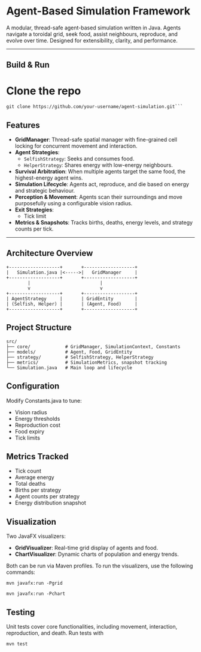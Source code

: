 # Agent-Based Simulation Framework

A modular, thread-safe agent-based simulation written in Java. Agents navigate a toroidal grid, seek food, assist neighbours, reproduce, and evolve over time. Designed for extensibility, clarity, and performance.

---

## Build & Run

# Clone the repo
```shell
git clone https://github.com/your-username/agent-simulation.git```
```

## Features

- **GridManager**: Thread-safe spatial manager with fine-grained cell locking for concurrent movement and interaction.
- **Agent Strategies**:
    - `SelfishStrategy`: Seeks and consumes food.
    - `HelperStrategy`: Shares energy with low-energy neighbours.
- **Survival Arbitration**: When multiple agents target the same food, the highest-energy agent wins.
- **Simulation Lifecycle**: Agents act, reproduce, and die based on energy and strategic behaviour.
- **Perception & Movement**: Agents scan their surroundings and move purposefully using a configurable vision radius.
- **Exit Strategies**:
    - Tick limit
- **Metrics & Snapshots**: Tracks births, deaths, energy levels, and strategy counts per tick.

---

## Architecture Overview

```text
+-------------------+       +-------------------+
|   Simulation.java |<----->|   GridManager     |
+-------------------+       +-------------------+
        |                          |
        v                          v
+-------------------+       +-------------------+
| AgentStrategy     |       | GridEntity        |
| (Selfish, Helper) |       | (Agent, Food)     |
+-------------------+       +-------------------+

```
## Project Structure
```text
src/
├── core/             # GridManager, SimulationContext, Constants
├── models/           # Agent, Food, GridEntity
├── strategy/         # SelfishStrategy, HelperStrategy
├── metrics/          # SimulationMetrics, snapshot tracking
└── Simulation.java   # Main loop and lifecycle
```


## Configuration
Modify Constants.java to tune:

- Vision radius
- Energy thresholds
- Reproduction cost
- Food expiry
- Tick limits

## Metrics Tracked
- Tick count
- Average energy
- Total deaths
- Births per strategy
- Agent counts per strategy
- Energy distribution snapshot

## Visualization
Two JavaFX visualizers:
- **GridVisualizer**: Real-time grid display of agents and food.
- **ChartVisualizer**: Dynamic charts of population and energy trends.

Both can be run via Maven profiles.
To run the visualizers, use the following commands:

```shell
mvn javafx:run -Pgrid
```
```shell
mvn javafx:run -Pchart
```

## Testing
Unit tests cover core functionalities, including movement, interaction, reproduction, and death. Run tests with
```shell
mvn test
```
